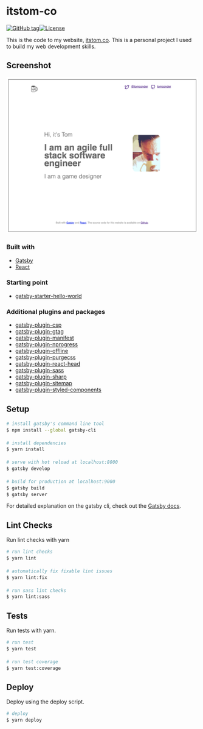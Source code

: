 # itstom-co

[![GitHub tag](https://img.shields.io/github/tag/tomconder/itstom-co.svg?style=flat-square)](https://github.com/tomconder/itstom-co/tags)[![License](https://img.shields.io/github/license/tomconder/itstom-co.svg?style=flat-square)](https://github.com/tomconder/itstom-co/blob/develop/LICENSE)

This is the code to my website, [itstom.co](https://itstom.co). This is a personal project I used to build my web
development skills.

## Screenshot

![screenshot](screenshots/readme-screenshot.png)

### Built with

- [Gatsby](https://github.com/gatsbyjs/gatsby)
- [React](https://github.com/facebook/react)

### Starting point

- [gatsby-starter-hello-world](https://github.com/gatsbyjs/gatsby-starter-hello-world)

### Additional plugins and packages

- [gatsby-plugin-csp](https://github.com/bejamas/gatsby-plugin-csp)
- [gatsby-plugin-gtag](https://github.com/flpvsk/gatsby-plugin-gtag)
- [gatsby-plugin-manifest](https://github.com/gatsbyjs/gatsby/tree/master/packages/gatsby-plugin-manifest)
- [gatsby-plugin-nprogress](https://github.com/gatsbyjs/gatsby/tree/master/packages/gatsby-plugin-nprogress)
- [gatsby-plugin-offline](https://github.com/gatsbyjs/gatsby/tree/master/packages/gatsby-plugin-offline)
- [gatsby-plugin-purgecss](https://github.com/anantoghosh/gatsby-plugin-purgecss)
- [gatsby-plugin-react-head](https://github.com/bejamas/gatsby-plugin-react-head)
- [gatsby-plugin-sass](https://github.com/gatsbyjs/gatsby/tree/master/packages/gatsby-plugin-sass)
- [gatsby-plugin-sharp](https://github.com/gatsbyjs/gatsby/tree/master/packages/gatsby-plugin-sharp)
- [gatsby-plugin-sitemap](https://github.com/gatsbyjs/gatsby/tree/master/packages/gatsby-plugin-sitemap)
- [gatsby-plugin-styled-components](https://github.com/gatsbyjs/gatsby/tree/master/packages/gatsby-plugin-styled-components)

## Setup

```bash
# install gatsby's command line tool
$ npm install --global gatsby-cli

# install dependencies
$ yarn install

# serve with hot reload at localhost:8000
$ gatsby develop

# build for production at localhost:9000
$ gatsby build
$ gatsby server
```

For detailed explanation on the gatsby cli, check out the [Gatsby docs](https://www.gatsbyjs.org/docs/).

## Lint Checks

Run lint checks with yarn

```bash
# run lint checks
$ yarn lint

# automatically fix fixable lint issues
$ yarn lint:fix

# run sass lint checks
$ yarn lint:sass
```

## Tests

Run tests with yarn.

```bash
# run test
$ yarn test

# run test coverage
$ yarn test:coverage
```

## Deploy

Deploy using the deploy script.

```bash
# deploy
$ yarn deploy
```
